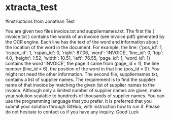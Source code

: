 # xtracta_test

#instructions from Jonathan
Test
 
You are given two files invoice.txt and suppliernames.txt. The first
file ( invoice.txt ) contains the words of an invoice (see invoice.pdf)
generated by the OCR engine. Each line has the text of the word
and information about the location of the word in the document. For
example, the line:
 {'pos_id': 1, 'cspan_id': 1, 'rspan_id': 0, 'right': 87.06, 'word':
'INVOICE', 'line_id': 0, 'top': 4.0, 'height': 1.52, 'width': 10.51, 'left':
76.55, 'page_id': 1, 'word_id': 1}
contains the word 'INVOICE', the page it came from (page_id = 1),
the line number (line_id = 6), the position of the word in that line
(pos_id = 0).
You might not need the other information. The second file,
suppliernames.txt, contains a list of supplier names.
The requirement is to find the supplier name of that invoice by
matching the given list of supplier names to the invoice.
Although only a limited number of supplier names are given, make
your solution scalable to hundreds of thousands of supplier names.
You can use the programming language that you prefer.
It is preferred that you submit your solution through GitHub, with
instruction how to run it.
Please do not hesitate to contact us if you have any inquiry.
Good Luck 
